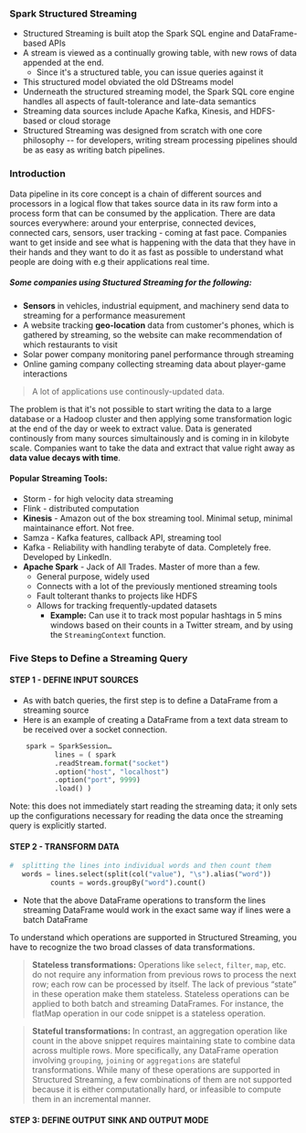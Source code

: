### Spark Structured Streaming

- Structured Streaming is built atop the Spark SQL engine and DataFrame-based APIs
- A stream is viewed as a continually growing table, with new rows of data appended at the end. 
  - Since it's a structured table, you can issue queries against it 
- This structured model obviated the old DStreams model
- Underneath the structured streaming model, the Spark SQL core engine handles all aspects of fault-tolerance and late-data semantics
- Streaming data sources include Apache Kafka, Kinesis, and HDFS-based or cloud storage
- Structured Streaming was designed from scratch with one core philosophy -- for developers, writing stream processing pipelines should be as easy as writing batch pipelines. 


### Introduction
Data pipeline in its core concept is a chain of different sources and processors in a logical flow that takes source data in its raw form into a process form that can be consumed by the application. There are data sources everywhere: around your enterprise, connected devices, connected cars, sensors, user tracking - coming at fast pace. Companies want to get inside and see what is happening with the data that they have in their hands and they want to do it as fast as possible to understand what people are doing with e.g their applications real time. 

##### Some companies using Stuctured Streaming for the following:
- **Sensors** in vehicles, industrial equipment, and machinery send data to streaming for a performance measurement
- A website tracking **geo-location** data from customer's phones, which is gathered by streaming, so the website can make recommendation of which restaurants to visit
- Solar power company monitoring panel performance through streaming
- Online gaming company collecting streaming data about player-game interactions

>A lot of applications use continously-updated data.

The problem is that it's not possible to start writing the data to a large database or a Hadoop cluster and then applying some transformation logic at the end of the day or week to extract value. Data is generated continously from many sources simultainously and is coming in in kilobyte scale. Companies want to take the data and extract that value right away as **data value decays with time**.

#### Popular Streaming Tools:
- Storm - for high velocity data streaming
- Flink - distributed computation
- **Kinesis** - Amazon out of the box streaming tool. Minimal setup, minimal maintainance effort. Not free.
- Samza - Kafka features, callback API, streaming tool
- Kafka - Reliability with handling terabyte of data. Completely free. Developed by LinkedIn.
- **Apache Spark** - Jack of All Trades. Master of more than a few.
  - General purpose, widely used
  - Connects with a lot of the previously mentioned streaming tools
  - Fault tolterant thanks to projects like HDFS
  - Allows for tracking frequently-updated datasets
    - **Example:** Can use it to track most popular hashtags in 5 mins windows based on their counts in a Twitter stream, and by using the `StreamingContext` function.
    
    
### Five Steps to Define a Streaming Query

#### STEP 1 - DEFINE INPUT SOURCES
- As with batch queries, the first step is to define a DataFrame from a streaming source
- Here is an example of creating a DataFrame from a text data stream to be received over a socket connection.
```python
    spark = SparkSession…
           lines = ( spark
           .readStream.format("socket")
           .option("host", "localhost")
           .option("port", 9999)
           .load() )
```
Note: this does not immediately start reading the streaming data; it only sets up the configurations necessary for reading the data once the streaming query is explicitly started.


#### STEP 2 - TRANSFORM DATA

```python
#  splitting the lines into individual words and then count them
   words = lines.select(split(col("value"), "\s").alias("word"))
          counts = words.groupBy("word").count()
```
- Note that the above DataFrame operations to transform the lines streaming DataFrame would work in the exact same way if lines were a batch DataFrame


To understand which operations are supported in Structured Streaming, you have to recognize the two broad classes of data transformations.

>**Stateless transformations:** Operations like `select`, `filter`, `map`, etc. do not require any information from previous rows to process the next row; each row can be processed by itself. The lack of previous “state” in these operation make them stateless. Stateless operations can be applied to both batch and streaming DataFrames. For instance, the flatMap operation in our code snippet is a stateless operation.

>**Stateful transformations:** In contrast, an aggregation operation like count in the above snippet requires maintaining state to combine data across multiple rows. More specifically, any DataFrame operation involving `grouping`, `joining` or `aggregations` are stateful transformations. While many of these operations are supported in Structured Streaming, a few combinations of them are not supported because it is either computationally hard, or infeasible to compute them in an incremental manner.

#### STEP 3: DEFINE OUTPUT SINK AND OUTPUT MODE


